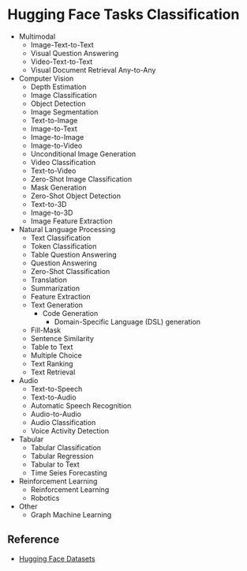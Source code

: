 # Hugging Face Tasks Classification

- Multimodal
  - Image-Text-to-Text
  - Visual Question Answering
  - Video-Text-to-Text
  - Visual Document Retrieval Any-to-Any
- Computer Vision
  - Depth Estimation
  - Image Classification
  - Object Detection
  - Image Segmentation
  - Text-to-Image
  - Image-to-Text
  - Image-to-Image
  - Image-to-Video
  - Unconditional Image Generation
  - Video Classification
  - Text-to-Video
  - Zero-Shot Image Classification
  - Mask Generation
  - Zero-Shot Object Detection
  - Text-to-3D
  - Image-to-3D
  - Image Feature Extraction
- Natural Language Processing
  - Text Classification
  - Token Classification
  - Table Question Answering
  - Question Answering
  - Zero-Shot Classification
  - Translation
  - Summarization
  - Feature Extraction
  - Text Generation
    - Code Generation
      - Domain-Specific Language (DSL) generation
  - Fill-Mask
  - Sentence Similarity
  - Table to Text
  - Multiple Choice
  - Text Ranking
  - Text Retrieval
- Audio
  - Text-to-Speech
  - Text-to-Audio
  - Automatic Speech Recognition
  - Audio-to-Audio
  - Audio Classification
  - Voice Activity Detection
- Tabular
  - Tabular Classification
  - Tabular Regression
  - Tabular to Text
  - Time Seies Forecasting
- Reinforcement Learning
  - Reinforcement Learning
  - Robotics
- Other
  - Graph Machine Learning

## Reference

- [Hugging Face Datasets](https://huggingface.co/datasets)

